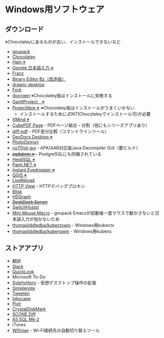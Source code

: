 Windows用ソフトウェア
=====================

ダウンロード
------------

※Chocolateyにあるものが古い、インストールできないなど

* [gnupack](http://gnupack.osdn.jp/docs/UsersGuide.html)
* [Chocolatey](https://chocolatey.org/)
* [Hain ※](https://github.com/appetizermonster/hain)
* [Google 日本語入力 ※](https://www.google.co.jp/ime/)
* [Franz](https://meetfranz.com/)
* [Binary Editor Bz（改造版）](https://github.com/devil-tamachan/binaryeditorbz)
* [drawio-desktop](https://github.com/jgraph/drawio-desktop)
* [Fork](https://git-fork.com/windows)
* [doxygen](http://www.stack.nl/~dimitri/doxygen/index.html) ※Chocolatey版はインストールに失敗する
* [GanttProject　※](http://www.ganttproject.biz/)
* [Projectlibre ※](http://www.projectlibre.org/) ※Chocolatey版はインストールがうまくいかない
    * インストールするためにJDK7(Chocolateyでインストール可)が必要
* [XMind ※](https://jp.xmind.net/)
* [CubePDF Page](https://www.cube-soft.jp/cubepdfpage/) - PDFページ結合・分割（他にもシリーズアプリあり）
* [diff-pdf](https://vslavik.github.io/diff-pdf/) - PDF差分比較（コマンドラインツール）
* [DevDocs Desktop ※](https://devdocs.egoist.moe/)
* [PhotoDemon](https://photodemon.org/)
* [nx111/jd-gui](https://github.com/nx111/jd-gui) - APK/AAR対応版Java Decompiler GUI（要ビルド）
* <s> [pgAdmin ※](https://www.pgadmin.org/) </s> - PostgreSQLにも同梱されている
* [HeidiSQL ※](https://www.heidisql.com/)
* [Paint.NET ※](http://www.getpaint.net/index.html)
* [Instant Eyedropper ※](http://instant-eyedropper.com/)
* [QGIS ※](http://qgis.org/)
* [LiveReload](http://livereload.com/)
* [HTTP View](https://httptoolkit.tech/view/) - HTTPデバッグプロキシ
* [Blisk](https://blisk.io/)
* [HDGraph](http://www.hdgraph.com/)
* <s> [DeskDock Server](http://fdmobileinventions.blogspot.jp/p/deskdock-server.html) </s>
* [SwitchHosts\!](https://oldj.github.io/SwitchHosts/)
* [Mini Mouse Macro](https://www.turnssoft.com/mini-mouse-macro.html) - gnupack Emacsが起動後一度マウスで動かさないと日本語入力が効かないため
* [thomasliddledba/kubectxwin](https://github.com/thomasliddledba/kubectxwin) - Windows用kubectx
* [thomasliddledba/kubenswin](https://github.com/thomasliddledba/kubenswin) - Windows用kubens


ストアアプリ
------------

* 翻訳
* [Slack](https://slack.com/)
* [QuickLook](http://pooi.moe/QuickLook/)
* Microsoft To-Do
* [SylphyHorn](https://github.com/Grabacr07/SylphyHorn) - 仮想デスクトップ操作の拡張
* [Simplenote](https://simplenote.com/)
* [Tweeten](http://tweetenapp.com/)
* [Inkscape](https://inkscape.org/)
* [Pixlr](https://pixlr.com/)
* [CrystalDiskMark](http://crystalmark.info/software/CrystalDiskMark/)
* [SCONE Diff](https://sconeapp.com/diff/index.html)
* [A5:SQL Mk-2](http://a5m2.mmatsubara.com/)
* iTunes
* [Wifinian](https://github.com/emoacht/Wifinian) - Wi-Fi接続先の自動切り替えツール
